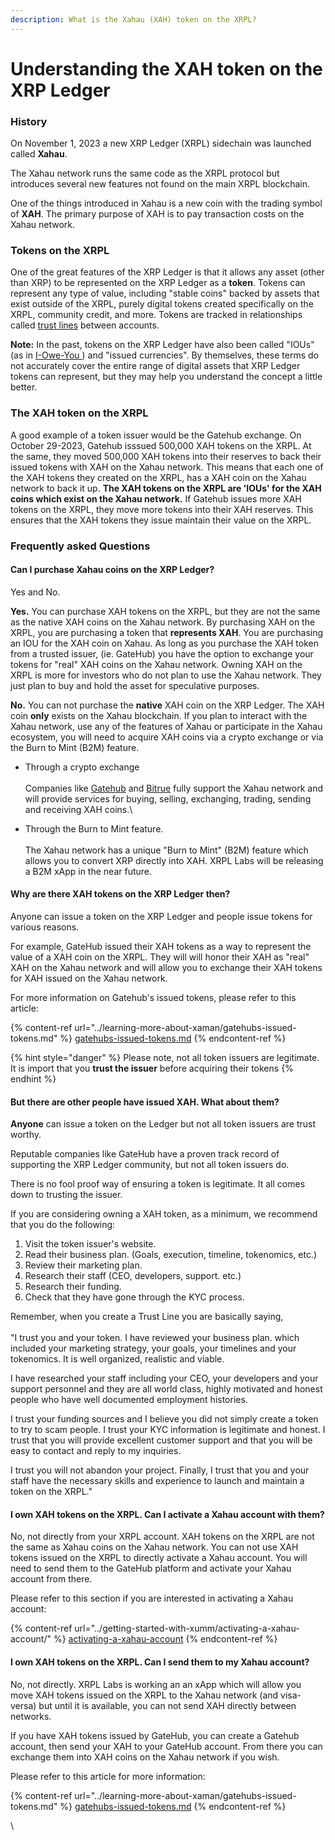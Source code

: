 ```yaml
---
description: What is the Xahau (XAH) token on the XRPL?
---
```


# Understanding the XAH token on the XRP Ledger

### History

On November 1, 2023 a new XRP Ledger (XRPL) sidechain was launched called **Xahau**.

The Xahau network runs the same code as the XRPL protocol but introduces several new features not found on the main XRPL blockchain.&#x20;

One of the things introduced in Xahau is a new coin with the trading symbol of **XAH**. The primary purpose of XAH is to pay transaction costs on the Xahau network.&#x20;

### Tokens on the XRPL

One of the great features of the XRP Ledger is that it allows any asset (other than XRP) to be represented on the XRP Ledger as a **token**. Tokens can represent any type of value, including "stable coins" backed by assets that exist outside of the XRPL, purely digital tokens created specifically on the XRPL, community credit, and more. Tokens are tracked in relationships called [trust lines](https://xrpl.org/trust-lines-and-issuing.html) between accounts.&#x20;

**Note:** In the past, tokens on the XRP Ledger have also been called "IOUs" (as in [I-Owe-You ](https://en.wikipedia.org/wiki/IOU)) and "issued currencies". By themselves, these terms do not accurately cover the entire range of digital assets that XRP Ledger tokens can represent, but they may help you understand the concept a little better.

### The XAH token on the XRPL

A good example of a token issuer would be the Gatehub exchange. On October 29-2023, Gatehub isssued 500,000 XAH tokens on the XRPL. At the same, they moved 500,000 XAH tokens into their reserves to back their issued tokens with XAH on the Xahau network. This means that each one of the XAH tokens they created on the XRPL, has a XAH coin on the Xahau network to back it up. **The XAH tokens on the XRPL are 'IOUs' for the XAH coins which exist on the Xahau network.** If Gatehub issues more XAH tokens on the XRPL, they move more tokens into their XAH reserves. This ensures that the XAH tokens they issue maintain their value on the XRPL.&#x20;

### Frequently asked Questions

#### Can I purchase Xahau coins on the XRP Ledger?

Yes and No.

**Yes.** You can purchase XAH tokens on the XRPL, but they are not the same as the native XAH coins on the Xahau network. By purchasing XAH on the XRPL, you are purchasing a token that **represents XAH**. You are purchasing an IOU for the XAH coin on Xahau. As long as you purchase the XAH token from a trusted issuer, (ie. GateHub) you have the option to exchange your tokens for "real" XAH coins on the Xahau network. Owning XAH on the XRPL is more for investors who do not plan to use the Xahau network. They just plan to buy and hold the asset for speculative purposes.

**No.** You can not purchase the **native** XAH coin on the XRP Ledger. The XAH coin **only** exists on the Xahau blockchain. If you plan to interact with the Xahau network, use any of the features of Xahau or participate in the Xahau ecosystem, you will need to acquire XAH coins via a crypto exchange or via the Burn to Mint (B2M) feature.

* Through a crypto exchange  \
  \
  Companies like [Gatehub](https://gatehub.net/) and [Bitrue](https://www.bitrue.com/home/) fully support the Xahau network and will provide services for buying, selling, exchanging, trading, sending and receiving XAH coins.\

* Through the Burn to Mint feature.\
  \
  The Xahau network has a unique "Burn to Mint" (B2M) feature which allows you to convert XRP directly into XAH. XRPL Labs will be releasing a B2M xApp in the near future.

#### Why are there XAH tokens on the XRP Ledger then?

Anyone can issue a token on the XRP Ledger and people issue tokens for various reasons.&#x20;

For example, GateHub issued their XAH tokens as a way to represent the value of a XAH coin on the XRPL. They will will honor their XAH as "real" XAH on the Xahau network and will allow you to exchange their XAH tokens for XAH issued on the Xahau network.

For more information on Gatehub's issued tokens, please refer to this article:

{% content-ref url="../learning-more-about-xaman/gatehubs-issued-tokens.md" %}
[gatehubs-issued-tokens.md](../learning-more-about-xaman/gatehubs-issued-tokens.md)
{% endcontent-ref %}

{% hint style="danger" %}
Please note, not all token issuers are legitimate. It is import that you **trust the issuer** before acquiring their tokens&#x20;
{% endhint %}

#### But there are other people have issued XAH. What about them?

**Anyone** can issue a token on the Ledger but not all token issuers are trust worthy.

Reputable companies like GateHub have a proven track record of supporting the XRP Ledger community, but not all token issuers do.

There is no fool proof way of ensuring a token is legitimate. It all comes down to trusting the issuer.

If you are considering owning a XAH token, as a minimum,  we recommend that you do the following:

1. Visit the token issuer's website.
2. Read their business plan. (Goals, execution, timeline, tokenomics, etc.)
3. Review their marketing plan.
4. Research their staff (CEO, developers, support. etc.)
5. Research their funding.
6. Check that they have gone through the KYC process.

Remember, when you create a Trust Line you are basically saying, \
\
"I trust you and your token. I have reviewed your business plan. which included your marketing strategy, your goals, your timelines and your tokenomics. It is well organized, realistic and viable.

I have researched your staff including your CEO, your developers and your support personnel and they are all world class, highly motivated and honest people who have well documented employment histories.&#x20;

I trust your funding sources and I believe you did not simply create a token to try to scam people. I trust your KYC information is legitimate and honest. I trust that you will provide excellent customer support and that you will be easy to contact and reply to my inquiries.

I trust you will not abandon your project. Finally, I trust that you and your staff have the necessary skills and experience to launch and maintain a token on the XRPL."

####

#### I own XAH tokens on the XRPL. Can I activate a Xahau account with them?

No, not directly from your XRPL account. XAH tokens on the XRPL are not the same as Xahau coins on the Xahau network. You can not use XAH tokens issued on the XRPL to directly activate a Xahau account. You will need to send them to the GateHub platform and activate your Xahau account from there.

Please refer to this section if you are interested in activating a Xahau account:

{% content-ref url="../getting-started-with-xumm/activating-a-xahau-account/" %}
[activating-a-xahau-account](../getting-started-with-xumm/activating-a-xahau-account/)
{% endcontent-ref %}

#### I own XAH tokens on the XRPL. Can I send them to my Xahau account?

No, not directly. XRPL Labs is working an an xApp which will allow you move XAH tokens issued on the XRPL to the Xahau network (and visa-versa) but until it is available, you can not send XAH directly between networks.

If you have XAH tokens issued by GateHub, you can create a Gatehub account, then send your XAH to your GateHub account. From there you can exchange them into XAH coins on the Xahau network if you wish.

Please refer to this article for more information:

{% content-ref url="../learning-more-about-xaman/gatehubs-issued-tokens.md" %}
[gatehubs-issued-tokens.md](../learning-more-about-xaman/gatehubs-issued-tokens.md)
{% endcontent-ref %}



\






